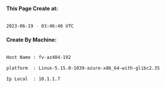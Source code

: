 
   
#### This Page Create at:

```bash

2023-06-19 - 03:46:46 UTC

```

#### Create By Machine:

```bash

Host Name : fv-az404-192

platform  : Linux-5.15.0-1039-azure-x86_64-with-glibc2.35

Ip Local  : 10.1.1.7

```

